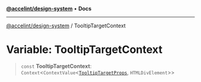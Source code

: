 [**@accelint/design-system**](../README.md) • **Docs**

***

[@accelint/design-system](../README.md) / TooltipTargetContext

# Variable: TooltipTargetContext

> `const` **TooltipTargetContext**: `Context`\<`ContextValue`\<[`TooltipTargetProps`](../type-aliases/TooltipTargetProps.md), `HTMLDivElement`\>\>
